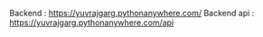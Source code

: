 Backend : https://yuvrajgarg.pythonanywhere.com/
Backend api : https://yuvrajgarg.pythonanywhere.com/api
